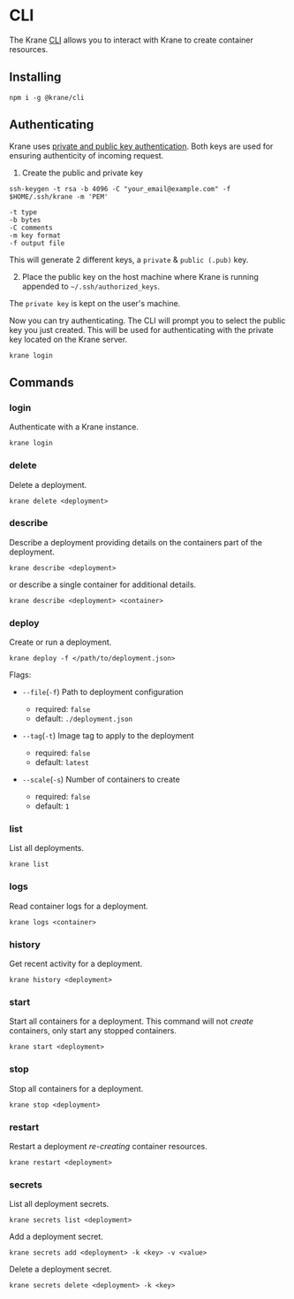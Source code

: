 # CLI

The Krane [CLI](https://github.com/krane/cli) allows you to interact with Krane to create container resources.

## Installing

```
npm i -g @krane/cli
```

## Authenticating

Krane uses [private and public key authentication](https://en.wikipedia.org/wiki/Public-key_cryptography). Both keys are used for ensuring authenticity of incoming request.

1. Create the public and private key

```
ssh-keygen -t rsa -b 4096 -C "your_email@example.com" -f $HOME/.ssh/krane -m 'PEM'

-t type
-b bytes
-C comments
-m key format
-f output file
```

This will generate 2 different keys, a `private` & `public (.pub)` key.

2. Place the public key on the host machine where Krane is running appended to `~/.ssh/authorized_keys`.

The `private key` is kept on the user's machine.

Now you can try authenticating. The CLI will prompt you to select the public key you just created. This will be used for authenticating with the private key located on the Krane server.

```
krane login
```

## Commands

### login

Authenticate with a Krane instance.

```
krane login
```

### delete

Delete a deployment.

```
krane delete <deployment>
```

### describe

Describe a deployment providing details on the containers part of the deployment.

```
krane describe <deployment>
```

or describe a single container for additional details.

```
krane describe <deployment> <container>
```

### deploy

Create or run a deployment.

```
krane deploy -f </path/to/deployment.json>
```

Flags:

- `--file`(`-f`) Path to deployment configuration
    - required: `false`
    - default: `./deployment.json`

- `--tag`(`-t`) Image tag to apply to the deployment
    - required: `false`
    - default: `latest`

- `--scale`(`-s`) Number of containers to create
    - required: `false`
    - default: `1`
    
### list

List all deployments.

```
krane list
```

### logs

Read container logs for a deployment.

```
krane logs <container>
```

### history

Get recent activity for a deployment.

```
krane history <deployment>
```

### start

Start all containers for a deployment. This command will not *create* containers, only start any stopped containers.

```
krane start <deployment>
```

### stop

Stop all containers for a deployment.

```
krane stop <deployment>
```

### restart

Restart a deployment *re-creating* container resources.

```
krane restart <deployment>
```

### secrets

List all deployment secrets.

```
krane secrets list <deployment>
```

Add a deployment secret.

```
krane secrets add <deployment> -k <key> -v <value>
```

Delete a deployment secret.

```
krane secrets delete <deployment> -k <key>
```